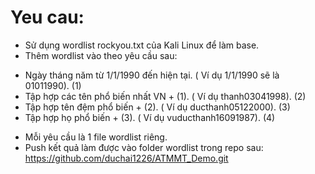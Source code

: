 # Yeu cau:

- Sử dụng wordlist rockyou.txt của Kali Linux để làm base.
- Thêm wordlist vào theo yêu cầu sau:

* Ngày tháng năm từ 1/1/1990 đến hiện tại. ( Ví dụ 1/1/1990 sẽ là 01011990). (1)
* Tập hợp các tên phổ biến nhất VN + (1). ( Ví dụ thanh03041998). (2)
* Tập hợp tên đệm phổ biến + (2). ( Ví dụ ducthanh05122000). (3)
* Tập hợp họ phổ biến + (3). ( Ví dụ vuducthanh16091987). (4)

- Mỗi yêu cầu là 1 file wordlist riêng.
- Push kết quả làm được vào folder wordlist trong repo sau: https://github.com/duchai1226/ATMMT_Demo.git
